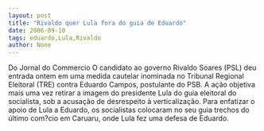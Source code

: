 ```yaml
---
layout: post
title: "Rivaldo quer Lula fora do guia de Eduardo"
date: 2006-09-10
tags: eduardo,Lula,Rivaldo
author: None
---
```

Do Jornal do Commercio
O candidato ao governo Rivaldo Soares (PSL) deu entrada ontem em uma medida cautelar inominada no Tribunal Regional Eleitoral (TRE) contra Eduardo Campos, postulante do PSB. A ação objetiva mais uma vez retirar a imagem do presidente Lula do guia eleitoral do socialista, sob a acusação de desrespeito à verticalização. Para enfatizar o apoio de Lula a Eduardo, os socialistas colocaram no seu guia trechos do último com?cio em Caruaru, onde Lula fez uma defesa de Eduardo. 